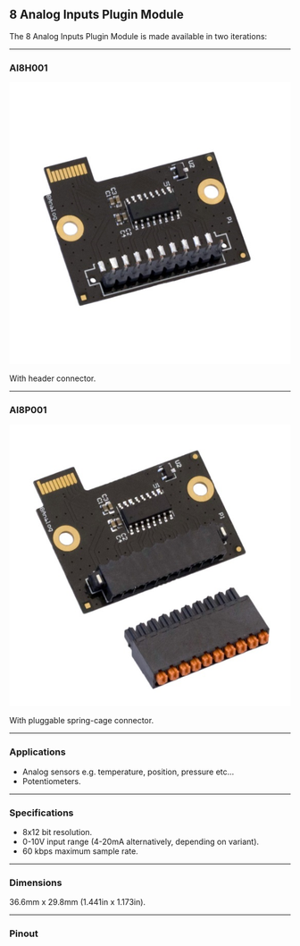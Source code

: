 ## 8 Analog Inputs Plugin Module


The 8 Analog Inputs Plugin Module is made available in two iterations:

---

### AI8H001

![alt text](/images/8_Analog_Inputs/AI8H001.png "8 Digital Analog Inputs module with header connector")

With header connector.

---

### AI8P001

![alt text](/images//8_Analog_Inputs/AI8P001.png "8 Digital Analog Inputs module with pluggable spring-cage connector")

With pluggable spring-cage connector.

---


### Applications

* Analog sensors e.g. temperature, position, pressure etc...
* Potentiometers.

---


### Specifications

* 8x12 bit resolution.
* 0-10V input range (4-20mA alternatively, depending on variant).
* 60 kbps maximum sample rate.

---

### Dimensions

36.6mm x 29.8mm (1.441in x 1.173in).

---

### Pinout